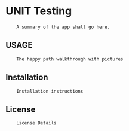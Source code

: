# UNIT Testing
```
	A summary of the app shall go here.
```

## USAGE
```
	The happy path walkthrough with pictures
```

## Installation
```
	Installation instructions
```

## License
``` 
	License Details 
```